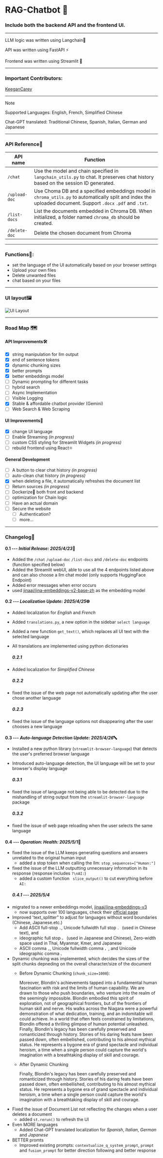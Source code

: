 # RAG-Chatbot 🤖

### Include both the backend API and the frontend UI.

---

LLM logic was written using Langchain🦜

API was written using FastAPI ⚡

Frontend was written using Streamlit 👑

---

### Important Contributors:

[KeeganCarey](https://github.com/KeeganCarey)

---

> [!NOTE]
> Supported Languages: English, French, Simplified Chinese
> 
> Chat-GPT translated: Traditional Chinese, Spanish, Italian, German and Japanese

---

### API Reference💾

| API name      | Function                                                                                                                                                      |
|---------------|---------------------------------------------------------------------------------------------------------------------------------------------------------------|
| `/chat`       | Use the model and chain specified in `langchain_utils.py` to chat. It preserves chat history based on the session ID generated.                               |
| `/upload-doc` | Use Choma DB and a specified embeddings model in `chroma_utils.py` to automatically split and index the uploaded document. Support `.docx` `.pdf` and `.txt`. |
| `/list-docs`  | List the documents embedded in Chroma DB. When initialized, a folder named `chroma_db` should be created.                                                     |
| `/delete-doc` | Delete the chosen document from Chroma |                                                                                                                       | 

---

### Functions🧩:
* set the language of the UI automatically based on your browser settings
* Upload your own files
* Delete unwanted files
* chat based on your files

---

### UI layout🖼️

![UI Layout](Screenshot-of-UI.png)

---

### Road Map 🗺️

#### API Improvements🛠️
- [x] string manipulation for llm output 
- [x] end of sentence tokens
- [x] dynamic chunking sizes
- [x] better prompts
- [x] better embeddings model
- [ ] Dynamic prompting for different tasks
- [ ] hybrid search
- [ ] Async Implementation
- [ ] Visible Logging
- [x] Stable & affordable chatbot provider (Gemini)
- [ ] Web Search & Web Scraping

#### UI Improvements🎨
- [x] change UI language
- [ ] Enable Streaming *(in progress)*
- [ ] custom CSS styling for Streamlit Widgets *(in progress)*
- [ ] rebuild frontend using React⚛️

#### General Development
- [ ] A button to clear chat history *(in progress)*
- [ ] auto-clean chat history *(in progress)*
- [x] when deleting a file, it automatically refreshes the document list
- [ ] Return sources *(in progress)*
- [ ] Dockerize🐋 both front and backend
- [ ] optimization for Chain logic
- [ ] Have an actual domain
- [ ] Secure the website
    - [ ] Authentication?
    - [ ] more...

---

### Changelog📃

#### 0.1 --- ***Initial Release: 2025/4/23***🎇 
- Added the `/chat` `/upload-doc` `/list-docs` and `/delete-doc` endpoints (function specified below)
- Added the Streamlit webUI, able to use all the 4 endpoints listed above and can also choose a llm chat model (only supports HuggingFace Endpoint)
- Added error messages when error occurs
- used [jinaai/jina-embeddings-v2-base-zh](https://huggingface.co/jinaai/jina-embeddings-v2-base-zh) as the embedding model

#### 0.2 --- ***Localization Update: 2025/4/25***🌐
- Added localization for *English* and *French*
- Added `translations.py`, a new option in the sidebar `select language`
- Added a new function `get_text()`, which replaces all UI text with the selected language
- All translations are implemented using python dictionaries

  ##### 0.2.1
- Added localization for *Simplified Chinese*

  ##### 0.2.2
- fixed the issue of the web page not automatically updating after the user chose another language

  ##### 0.2.3
- fixed the issue of the language options not disappearing after the user chooses a new language

#### 0.3 --- ***Auto-language Detection Update: 2025/4/26***🔤
- Installed a new python library (`streamlit-browser-language`) that detects the user's preferred browser language
- Introduced auto-language detection, the UI language will be set to your browser's display language

  ##### 0.3.1
- fixed the issue of language not being able to be detected due to the mishandling of string output from the `streamlit-browser-language` package

  ##### 0.3.2
- fixed the issue of web page reloading when the user selects the same language

#### 0.4 --- ***Operation: Health: 2025/5/1***💊
- fixed the issue of the LLM keeps generating questions and answers unrelated to the original human input
    - added a stop token when calling the llm: `stop_sequences=["Human:"]`
- fixed the issue of the LLM outputting unnecessary information in its response (response includes `?\nAI:`)
    - added a custom function ` slice_output()` to cut everything before `AI:`
  ##### 0.4.1 --- 2025/5/4
- migrated to a newer embeddings model, [jinaai/jina-embeddings-v3](https://huggingface.co/jinaai/jina-embeddings-v3)
    - now supports over 100 languages, check their [official page](https://huggingface.co/jinaai/jina-embeddings-v3#supported-languages)
- Improved 'text_splitter" to adjust for languages without word boundaries (Chinese, Japanese.etc.)
    - Add ASCII full-stop `.`, Unicode fullwidth full stop `．` (used in Chinese text), and
    - ideographic full stop `。` (used in Japanese and Chinese), Zero-width space used in Thai, Myanmar, Kmer, and Japanese
    - ASCII comma `,`, Unicode fullwidth comma `，`, and Unicode ideographic comma `、`
- Dynamic chunking was implemented, which decides the sizes of the split chunks depneding on the overall character/size of the document
    - Before Dynamic Chunking (`chunk_size=1000`):
 
      Moreover, Blondin's achievements tapped into a fundamental human fascination with risk and the limits of human capability. We are drawn to those who push          boundaries, who venture into the realm of the seemingly impossible. Blondin embodied this spirit of exploration, not of geographical frontiers, but of the         frontiers of human skill and nerve. His walks across the Niagara were a powerful demonstration of what dedication, training, and an indomitable will could         achieve. In a world that often feels constrained by limitations, Blondin offered a thrilling glimpse of human potential unleashed.
      Finally, Blondin's legacy has been carefully preserved and romanticized through history. Stories of his daring feats have been passed down, often                  embellished, contributing to his almost mythical status. He represents a bygone era of grand spectacle and individual heroism, a time when a single person         could capture the world's imagination with a breathtaking display of skill and courage.

    - After Dynamic Chunking
      
      Finally, Blondin's legacy has been carefully preserved and romanticized through history. Stories of his daring feats have been passed down, often                  embellished, contributing to his almost mythical status. He represents a bygone era of grand spectacle and individual heroism, a time when a single person         could capture the world's imagination with a breathtaking display of skill and courage.
- Fixed the issue of Document List not reflecting the changes when a user deletes a document
    - added `st.rerun()` to refresh the UI
- Even MORE languages
    - Added Chat-GPT translated localization for *Spanish*, *Italian*, *German* and *Japanese*
- BETTER promts
    - Improved existing prompts: `contextualize_q_system_prompt`, `prompt` and `fusion_prompt` for better direction following and better response 
